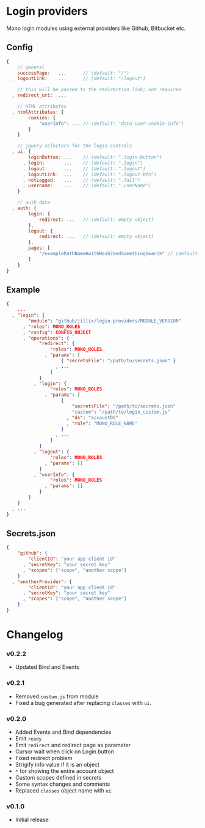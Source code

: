 # Login providers
Mono login modules using external providers like Github, Bitbucket etc.

## Config

```js
{
    // general
    successPage:   ...      // (default: "/")
  , logoutLink:    ...      // (default: "/logout")

    // this will be passed to the redirection link; not required
  , redirect_uri:  ...

    // HTML attributes
  , htmlAttributes: {
        cookies: {
            "userInfo": ... // (default: "data-user-cookie-info")
        }
    }

    // jquery selectors for the login controls
  , ui: {
        loginButton: ...    // (default: ".login-button")
      , login:       ...    // (default: ".login")
      , logout:      ...    // (default: ".logout")
      , logoutLink:  ...    // (default: ".logout-btn")
      , notLogged:   ...    // (default: ".fail")
      , username:    ...    // (default: ".userName")
    }

    // auth data
  , auth: {
        login: {
            redirect: ...   // (default: empty object)
        },
        logout: {
            redirect: ...   // (default: empty object)
        },
        pages: [
            "/examplePathName#withHash?andSomethingSearch" // (default: empty array)
        ]
    }
}
```

## Example

```json
{
    ...
  , "login": {
        "module": "github/jillix/login-providers/MODULE_VERSION"
      , "roles": MONO_ROLES
      , "config": CONFIG_OBJECT
      , "operations": {
            "redirect": {
                "roles": MONO_ROLES
              , "params": [
                    { "secretsFile": "/path/to/secrets.json" }
                  , ...
                ]
            }
          , "login": {
                "roles": MONO_ROLES
              , "params": [
                    {
                        "secretsFile": "/path/to/secrets.json"
                        "custom": "/path/to/login_custom.js"
                      , "ds": "accountDS"
                      , "role": "MONO_ROLE_NAME"
                    }
                  , ...
                ]
            }
          , "logout": {
                "roles": MONO_ROLES
              , "params": []
            }
          , "userInfo": {
                "roles": MONO_ROLES
              , "params": []
            }
        }
    }
  , ...
}
```

## Secrets.json

```json
{
    "github": {
        "clientId": "your app client id"
      , "secretKey": "your secret key"
      , "scopes": ["scope", "another scope"]
    }
  , "anotherProvider": {
        "clientId": "your app client id"
      , "secretKey": "your secret key"
      , "scopes": ["scope", "another scope"]
    }
}
```

# Changelog

### v0.2.2
 - Updated Bind and Events

### v0.2.1
 - Removed `custom.js` from module
 - Fixed a bug generated after replacing `classes` with `ui`.

### v0.2.0
 - Added Events and Bind dependencies
 - Emit `ready`
 - Emit `redirect` and redirect page as parameter
 - Cursor wait when click on Login button
 - Fixed redirect problem
 - Strigify info value if it is an object
 - `*` for showing the entire account object
 - Custom scopes defined in secrets
 - Some syntax changes and comments
 - Replaced `classes` object name with `ui`.

### v0.1.0
 - Initial release
